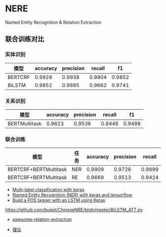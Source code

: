 # NERE
Named Entity Recognition &amp; Relation Extraction




## 联合训练对比 

### 实体识别
|模型|accuracy|precision|recall|f1|
|---|---|---|---|---|
|BERTCRF|0.9928|0.9938|0.9804|0.9852|
|BiLSTM|0.9852|0.9895|0.9662|0.9741|


### 关系识别
|模型|accuracy|precision|recall|f1|
|---|---|---|---|---|
|BERTMultitask|0.9623|0.9536|0.9446|0.9488|


### 联合训练 
|模型|任务|accuracy|precision|recall|f1|
|---|---|---|---|---|---|
|BERTCRF+BERTMultitask|NER|0.9909|0.9726|0.9899|0.9782|
|BERTCRF+BERTMultitask|RE|0.9669|0.9513|0.9424|0.9460|

 








- [Multi-label classification with keras](https://www.kaggle.com/roccoli/multi-label-classification-with-keras)
- [Named Entity Recognition (NER) with keras and tensorflow](https://towardsdatascience.com/named-entity-recognition-ner-meeting-industrys-requirement-by-applying-state-of-the-art-deep-698d2b3b4ede)
- [Build a POS tagger with an LSTM using Keras](https://nlpforhackers.io/lstm-pos-tagger-keras/)



https://github.com/buppt/ChineseNRE/blob/master/BiLSTM_ATT.py

- [awesome-relation-extraction](https://github.com/roomylee/awesome-relation-extraction)

- [理论](http://nlpprogress.com/english/relationship_extraction.html)


